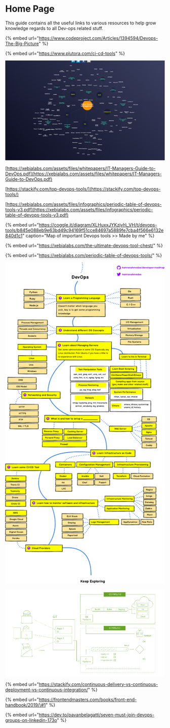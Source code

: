# Home Page

This guide contains all the useful links to various resources to help grow knowledge regards to all Dev-ops related stuff.

{% embed url="https://www.codeproject.com/Articles/1394594/Devops-The-Big-Picture" %}

{% embed url="https://www.plutora.com/ci-cd-tools" %}

![](.gitbook/assets/screencapture-plutora-ci-cd-tools-2019-04-20-09_53_36.png)

[https://xebialabs.com/assets/files/whitepapers/IT-Managers-Guide-to-DevOps.pdf](https://xebialabs.com/assets/files/whitepapers/IT-Managers-Guide-to-DevOps.pdf)

[https://stackify.com/top-devops-tools/](https://stackify.com/top-devops-tools/)

[https://xebialabs.com/assets/files/infographics/periodic-table-of-devops-tools-v3.pdf](https://xebialabs.com/assets/files/infographics/periodic-table-of-devops-tools-v3.pdf)

{% embed url="https://coggle.it/diagram/XLHuxxJYKzjvh\_VH/t/devops-tools/b845e088eb9e63bd49c94169f51cce84697a5889fe7cba4f566e6132e840d1c1" caption="Map of important Devops tools >> Made by me" %}

{% embed url="https://xebialabs.com/the-ultimate-devops-tool-chest/" %}

{% embed url="https://xebialabs.com/periodic-table-of-devops-tools/" %}

![](.gitbook/assets/0_2jc5-bialshdlfho.png)

![](.gitbook/assets/image%20%2878%29.png)

{% embed url="https://stackify.com/continuous-delivery-vs-continuous-deployment-vs-continuous-integration/" %}

{% embed url="https://frontendmasters.com/books/front-end-handbook/2019/\#1" %}

{% embed url="https://dev.to/pavanbelagatti/seven-must-join-devops-groups-on-linkedin-173o" %}




